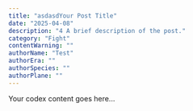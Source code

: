 ```yaml
---
title: "asdasdYour Post Title"
date: "2025-04-08"
description: "4 A brief description of the post."
category: "Fight"
contentWarning: ""
authorName: "Test"
authorEra: ""
authorSpecies: ""
authorPlane: ""
---
```


Your codex content goes here...